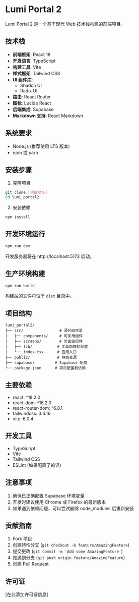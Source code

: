 # Lumi Portal 2

Lumi Portal 2 是一个基于现代 Web 技术栈构建的前端项目。

## 技术栈

- **前端框架**: React 18
- **开发语言**: TypeScript
- **构建工具**: Vite
- **样式框架**: Tailwind CSS
- **UI 组件库**: 
  - Shadcn UI
  - Radix UI
- **路由**: React Router
- **图标**: Lucide React
- **后端集成**: Supabase
- **Markdown 支持**: React Markdown

## 系统要求

- Node.js (推荐使用 LTS 版本)
- npm 或 yarn

## 安装步骤

1. 克隆项目
```bash
git clone [项目地址]
cd lumi_portal2
```

2. 安装依赖
```bash
npm install
```

## 开发环境运行

```bash
npm run dev
```

开发服务器将在 http://localhost:5173 启动。

## 生产环境构建

```bash
npm run build
```

构建后的文件将位于 `dist` 目录中。

## 项目结构

```
lumi_portal2/
├── src/                # 源代码目录
│   ├── components/     # 可复用组件
│   ├── screens/        # 页面级组件
│   ├── lib/           # 工具函数和配置
│   └── index.tsx      # 应用入口
├── public/            # 静态资源
├── supabase/         # Supabase 配置
└── package.json      # 项目配置和依赖
```

## 主要依赖

- react: ^18.2.0
- react-dom: ^18.2.0
- react-router-dom: ^6.8.1
- tailwindcss: 3.4.16
- vite: 6.0.4

## 开发工具

- TypeScript
- Vite
- Tailwind CSS
- ESLint (如果配置了的话)

## 注意事项

1. 确保已正确配置 Supabase 环境变量
2. 开发时建议使用 Chrome 或 Firefox 的最新版本
3. 如果遇到依赖问题，可以尝试删除 node_modules 后重新安装

## 贡献指南

1. Fork 项目
2. 创建特性分支 (`git checkout -b feature/AmazingFeature`)
3. 提交更改 (`git commit -m 'Add some AmazingFeature'`)
4. 推送到分支 (`git push origin feature/AmazingFeature`)
5. 创建 Pull Request

## 许可证

[在此添加许可证信息]
